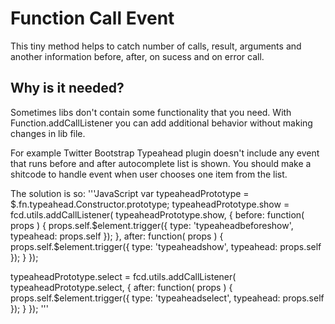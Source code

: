 # Function Call Event
This tiny method helps to catch number of calls, result, arguments and another information before, after, on sucess and on error call.
## Why is it needed?
Sometimes libs don't contain some functionality that you need. With Function.addCallListener you can add additional behavior without making changes in lib file.

For example Twitter Bootstrap Typeahead plugin doesn't include any event that runs before and after autocomplete list is shown. You should make a shitcode to handle event when user chooses one item from the list.

The solution is so:
'''JavaScript
var typeaheadPrototype = $.fn.typeahead.Constructor.prototype;
typeaheadPrototype.show = fcd.utils.addCallListener( typeaheadPrototype.show, {
	before: function( props ) {
		props.self.$element.trigger({ type: 'typeaheadbeforeshow', typeahead: props.self });
	},
	after: function( props ) {
		props.self.$element.trigger({ type: 'typeaheadshow', typeahead: props.self });
	}
});
	
typeaheadPrototype.select = fcd.utils.addCallListener( typeaheadPrototype.select, {
	after: function( props ) {
		props.self.$element.trigger({ type: 'typeaheadselect', typeahead: props.self });
	}
});
'''
